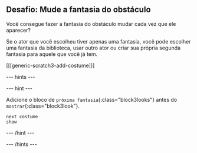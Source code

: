 ## Desafio: Mude a fantasia do obstáculo

Você consegue fazer a fantasia do obstáculo mudar cada vez que ele aparecer?

Se o ator que você escolheu tiver apenas uma fantasia, você pode escolher uma fantasia da biblioteca, usar outro ator ou criar sua própria segunda fantasia para aquele que você já tem.

[[[generic-scratch3-add-costume]]]

--- hints ---


--- hint ---

Adicione o bloco de `próxima fantasia`{:class="block3looks"} antes do `mostrar`{:class="block3look"}.

```blocks3
next costume
show
```

--- /hint ---

--- /hints ---

